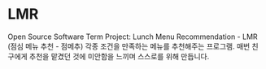 # LMR
Open Source Software Term Project:
Lunch Menu Recommendation - LMR (점심 메뉴 추천 - 점메추)
각종 조건을 만족하는 메뉴를 추천해주는 프로그램.
매번 친구에게 추천을 맡겼던 것에 미안함을 느끼며 스스로를 위해 만듭니다.
